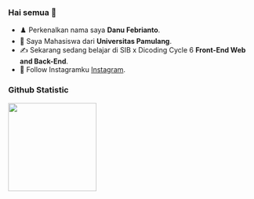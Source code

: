 ### Hai semua 👋

- ♟️ Perkenalkan nama saya **Danu Febrianto**.<br>
- 🎒 Saya Mahasiswa dari **Universitas Pamulang**.<br>
- ✍️ Sekarang sedang belajar di SIB x Dicoding Cycle 6 **Front-End Web and Back-End**.
- 💬 Follow Instagramku [Instagram](https://www.instagram.com/danufbrnt/).

### Github Statistic
<p align="left">
<a href="https://github.com/dimasmds">
  <img height="180em" src="https://github-readme-stats-eight-theta.vercel.app/api?username=Dafr1502&show_icons=true&theme=algolia&include_all_commits=true&count_private=true"/>
  <!-- <img height="180em" src="https://github-readme-stats-eight-theta.vercel.app/api/top-langs/?username=Dafr1502&layout=compact&langs_count=8&theme=algolia"/> -->
</a>
</p>
